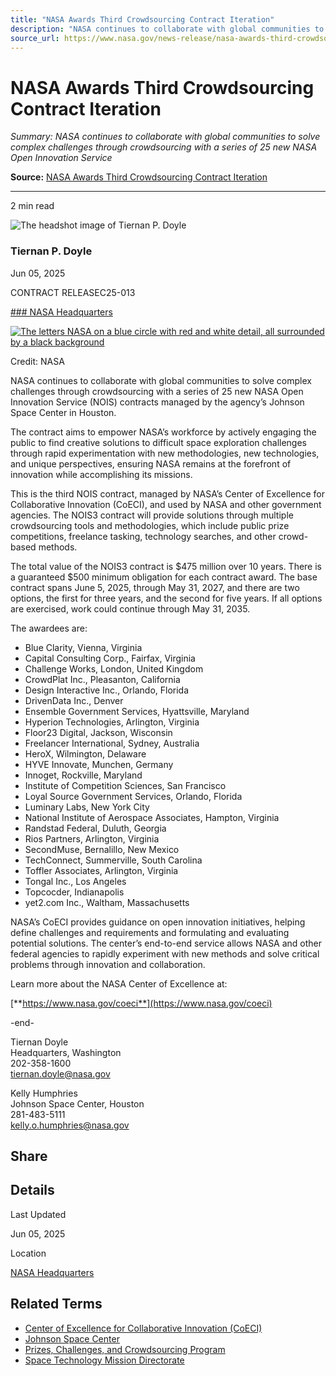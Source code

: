 ```yaml
---
title: "NASA Awards Third Crowdsourcing Contract Iteration"
description: "NASA continues to collaborate with global communities to solve complex challenges through crowdsourcing with a series of 25 new NASA Open Innovation Service"
source_url: https://www.nasa.gov/news-release/nasa-awards-third-crowdsourcing-contract-iteration/
---
```


# NASA Awards Third Crowdsourcing Contract Iteration

*Summary: NASA continues to collaborate with global communities to solve complex challenges through crowdsourcing with a series of 25 new NASA Open Innovation Service*

**Source:** [NASA Awards Third Crowdsourcing Contract Iteration](https://www.nasa.gov/news-release/nasa-awards-third-crowdsourcing-contract-iteration/)

---

2 min read

![The headshot image of Tiernan P. Doyle](https://secure.gravatar.com/avatar/e6b71674c5a285e0963cf2fd1553b5fd?s=300&d=blank&r=g)

### Tiernan P. Doyle

Jun 05, 2025

CONTRACT RELEASEC25-013

[### NASA Headquarters](https://www.nasa.gov/nasa-headquarters/)

[![The letters NASA on a blue circle with red and white detail, all surrounded by a black background](https://www.nasa.gov/wp-content/uploads/2024/08/meatball-w-black-background.webp?w=1321)](https://www.nasa.gov/wp-content/uploads/2024/08/meatball-w-black-background.webp)

Credit: NASA

NASA continues to collaborate with global communities to solve complex challenges through crowdsourcing with a series of 25 new NASA Open Innovation Service (NOIS) contracts managed by the agency’s Johnson Space Center in Houston.

The contract aims to empower NASA’s workforce by actively engaging the public to find creative solutions to difficult space exploration challenges through rapid experimentation with new methodologies, new technologies, and unique perspectives, ensuring NASA remains at the forefront of innovation while accomplishing its missions.

This is the third NOIS contract, managed by NASA’s Center of Excellence for Collaborative Innovation (CoECI), and used by NASA and other government agencies. The NOIS3 contract will provide solutions through multiple crowdsourcing tools and methodologies, which include public prize competitions, freelance tasking, technology searches, and other crowd-based methods.

The total value of the NOIS3 contract is $475 million over 10 years. There is a guaranteed $500 minimum obligation for each contract award. The base contract spans June 5, 2025, through May 31, 2027, and there are two options, the first for three years, and the second for five years. If all options are exercised, work could continue through May 31, 2035.

The awardees are:

- Blue Clarity, Vienna, Virginia
- Capital Consulting Corp., Fairfax, Virginia
- Challenge Works, London, United Kingdom
- CrowdPlat Inc., Pleasanton, California
- Design Interactive Inc., Orlando, Florida
- DrivenData Inc., Denver
- Ensemble Government Services, Hyattsville, Maryland
- Hyperion Technologies, Arlington, Virginia
- Floor23 Digital, Jackson, Wisconsin
- Freelancer International, Sydney, Australia
- HeroX, Wilmington, Delaware
- HYVE Innovate, Munchen, Germany
- Innoget, Rockville, Maryland
- Institute of Competition Sciences, San Francisco
- Loyal Source Government Services, Orlando, Florida
- Luminary Labs, New York City
- National Institute of Aerospace Associates, Hampton, Virginia
- Randstad Federal, Duluth, Georgia
- Rios Partners, Arlington, Virginia
- SecondMuse, Bernalillo, New Mexico
- TechConnect, Summerville, South Carolina
- Toffler Associates, Arlington, Virginia
- Tongal Inc., Los Angeles
- Topcocder, Indianapolis
- yet2.com Inc., Waltham, Massachusetts

NASA’s CoECI provides guidance on open innovation initiatives, helping define challenges and requirements and formulating and evaluating potential solutions. The center’s end-to-end service allows NASA and other federal agencies to rapidly experiment with new methods and solve critical problems through innovation and collaboration.

Learn more about the NASA Center of Excellence at:

[**https://www.nasa.gov/coeci**](https://www.nasa.gov/coeci)

-end-

Tiernan Doyle  
Headquarters, Washington  
202-358-1600  
[tiernan.doyle@nasa.gov](mailto:tiernan.doyle@nasa.gov)

Kelly Humphries  
Johnson Space Center, Houston  
281-483-5111  
[kelly.o.humphries@nasa.gov](mailto:kelly.o.humphries@nasa.gov)

## Share

## Details

Last Updated

Jun 05, 2025

Location

[NASA Headquarters](https://www.nasa.gov/nasa-headquarters/)

## Related Terms

- [Center of Excellence for Collaborative Innovation (CoECI)](https://www.nasa.gov/coeci/)
- [Johnson Space Center](https://www.nasa.gov/johnson/)
- [Prizes, Challenges, and Crowdsourcing Program](https://www.nasa.gov/prizes-challenges-and-crowdsourcing/)
- [Space Technology Mission Directorate](https://www.nasa.gov/space-technology-mission-directorate/)